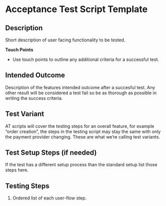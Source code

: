 # Acceptance Test Script Template

## Description
Short description of user facing functionality to be tested.

**Touch Points**
 - Use touch points to outline any additional criteria for a successful test.

## Intended Outcome
Description of the features intended outcome after a succesful test. Any other result will be considered a test fail so be as thorough as possible in writing the success criteria.

## Test Variant
AT scripts will cover the testing steps for an overall feature, for example “order creation”, the steps in the testing script may stay the same with only the payment provider changing. These are what we’re calling test variants.

## Test Setup Steps (if needed)
If the test has a different setup process than the standard setup list those steps here.

## Testing Steps
 1. Ordered list of each user-flow step.
